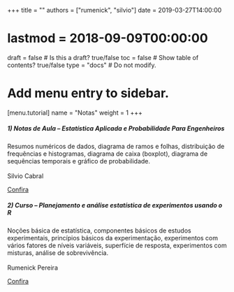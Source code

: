 +++
title = ""
authors = ["rumenick", "silvio"]
date = 2019-03-27T14:00:00
# lastmod = 2018-09-09T00:00:00

draft = false  # Is this a draft? true/false
toc = false  # Show table of contents? true/false
type = "docs"  # Do not modify.

# Add menu entry to sidebar.
[menu.tutorial]
  name = "Notas"
  weight = 1
+++

<div class="row">
  <div class="col-sm-6">
    <div class="card">
      <div class="card-body">
        <h5 class="card-title">1) Notas de Aula – Estatística Aplicada e Probabilidade Para Engenheiros</h5>
        <p class="card-text">Resumos	numéricos	de	dados, diagrama	de	ramos	e	folhas, distribuição	de	frequências	e	histogramas, diagrama	de	caixa	(boxplot), diagrama	de	sequências	temporais e gráfico	de	probabilidade.<br><br>Silvio Cabral
        </p>
        <a href="aular" class="btn btn-primary">Confira</a>
      </div>
    </div>
  </div>
  <div class="col-sm-6">
    <div class="card">
      <div class="card-body">
        <h5 class="card-title">2) Curso – Planejamento e análise estatística de experimentos usando o R</h5>
        <p class="card-text">Noções básica de estatística, componentes básicos de estudos experimentais, princípios básicos da experimentação, experimentos com vários fatores de níveis variáveis, superfície de resposta, experimentos com misturas, análise de sobrevivência.<br><br>Rumenick Pereira</p>
        <a href="doe" class="btn btn-primary">Confira</a>
      </div>
    </div>
  </div>
</div>


